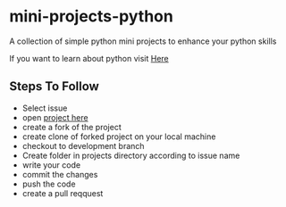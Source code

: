 # mini-projects-python
A collection of simple python mini projects to enhance your python skills


If you want to learn about python visit [Here](https://github.com/chavarera/PythonScript)
## Steps To Follow
- Select issue
- open [project here](https://github.com/chavarera/python-mini-projects)
- create a fork of the project
- create clone of forked project on your local machine
- checkout to development branch
- Create folder in projects directory according to issue name
- write your code
- commit the changes 
- push the code 
- create a pull reqquest


